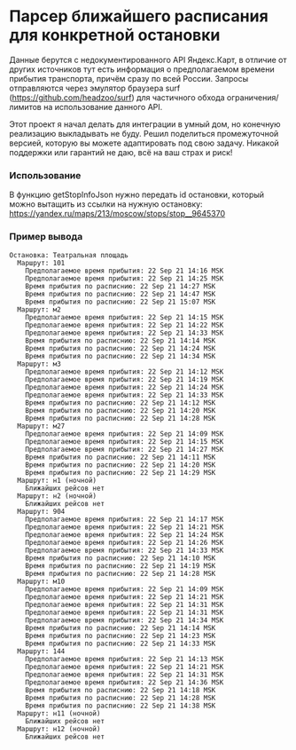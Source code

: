 # Парсер ближайшего расписания для конкретной остановки
Данные берутся с недокументированного API Яндекс.Карт, в отличие от других источников тут есть информация о предполагаемом времени прибытия транспорта, причём сразу по всей России. Запросы отправляются через эмулятор браузера surf (https://github.com/headzoo/surf) для частичного обхода ограничения/лимитов на использование данного API.
  
Этот проект я начал делать для интеграции в умный дом, но конечную реализацию выкладывать не буду. Решил поделиться промежуточной версией, которую вы можете адаптировать под свою задачу. Никакой поддержки или гарантий не даю, всё на ваш страх и риск!

### Использование
В функцию getStopInfoJson нужно передать id остановки, который можно вытащить из ссылки на нужную остановку: https://yandex.ru/maps/213/moscow/stops/stop__9645370
### Пример вывода
```
Остановка: Театральная площадь
  Маршрут: 101
    Предполагаемое время прибытия: 22 Sep 21 14:16 MSK
    Предполагаемое время прибытия: 22 Sep 21 14:25 MSK
    Время прибытия по расписнию: 22 Sep 21 14:27 MSK
    Время прибытия по расписнию: 22 Sep 21 14:47 MSK
    Время прибытия по расписнию: 22 Sep 21 15:07 MSK
  Маршрут: м2
    Предполагаемое время прибытия: 22 Sep 21 14:15 MSK
    Предполагаемое время прибытия: 22 Sep 21 14:22 MSK
    Предполагаемое время прибытия: 22 Sep 21 14:33 MSK
    Время прибытия по расписнию: 22 Sep 21 14:14 MSK
    Время прибытия по расписнию: 22 Sep 21 14:24 MSK
    Время прибытия по расписнию: 22 Sep 21 14:34 MSK
  Маршрут: м3
    Предполагаемое время прибытия: 22 Sep 21 14:12 MSK
    Предполагаемое время прибытия: 22 Sep 21 14:19 MSK
    Предполагаемое время прибытия: 22 Sep 21 14:24 MSK
    Предполагаемое время прибытия: 22 Sep 21 14:33 MSK
    Время прибытия по расписнию: 22 Sep 21 14:12 MSK
    Время прибытия по расписнию: 22 Sep 21 14:20 MSK
    Время прибытия по расписнию: 22 Sep 21 14:28 MSK
  Маршрут: м27
    Предполагаемое время прибытия: 22 Sep 21 14:09 MSK
    Предполагаемое время прибытия: 22 Sep 21 14:15 MSK
    Предполагаемое время прибытия: 22 Sep 21 14:27 MSK
    Время прибытия по расписнию: 22 Sep 21 14:11 MSK
    Время прибытия по расписнию: 22 Sep 21 14:20 MSK
    Время прибытия по расписнию: 22 Sep 21 14:29 MSK
  Маршрут: н1 (ночной)
    Ближайших рейсов нет
  Маршрут: н2 (ночной)
    Ближайших рейсов нет
  Маршрут: 904
    Предполагаемое время прибытия: 22 Sep 21 14:17 MSK
    Предполагаемое время прибытия: 22 Sep 21 14:21 MSK
    Предполагаемое время прибытия: 22 Sep 21 14:24 MSK
    Предполагаемое время прибытия: 22 Sep 21 14:26 MSK
    Предполагаемое время прибытия: 22 Sep 21 14:33 MSK
    Время прибытия по расписнию: 22 Sep 21 14:10 MSK
    Время прибытия по расписнию: 22 Sep 21 14:19 MSK
    Время прибытия по расписнию: 22 Sep 21 14:28 MSK
  Маршрут: м10
    Предполагаемое время прибытия: 22 Sep 21 14:09 MSK
    Предполагаемое время прибытия: 22 Sep 21 14:21 MSK
    Предполагаемое время прибытия: 22 Sep 21 14:31 MSK
    Предполагаемое время прибытия: 22 Sep 21 14:31 MSK
    Предполагаемое время прибытия: 22 Sep 21 14:34 MSK
    Время прибытия по расписнию: 22 Sep 21 14:14 MSK
    Время прибытия по расписнию: 22 Sep 21 14:23 MSK
    Время прибытия по расписнию: 22 Sep 21 14:33 MSK
  Маршрут: 144
    Предполагаемое время прибытия: 22 Sep 21 14:13 MSK
    Предполагаемое время прибытия: 22 Sep 21 14:21 MSK
    Предполагаемое время прибытия: 22 Sep 21 14:31 MSK
    Предполагаемое время прибытия: 22 Sep 21 14:36 MSK
    Время прибытия по расписнию: 22 Sep 21 14:18 MSK
    Время прибытия по расписнию: 22 Sep 21 14:28 MSK
    Время прибытия по расписнию: 22 Sep 21 14:38 MSK
  Маршрут: н11 (ночной)
    Ближайших рейсов нет
  Маршрут: н12 (ночной)
    Ближайших рейсов нет
```
